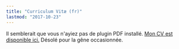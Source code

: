```yaml
---
title: "Curriculum Vitæ (fr)"
lastmod: "2017-10-23"
---
```


<div class="embed-responsive" style="padding-bottom:80%">
<object data="/pdf/cv_idrissi_fr.pdf" type="application/pdf">
Il semblerait que vous n'ayiez pas de plugin PDF installé.
<a href="/pdf/cv_idrissi_fr.pdf">Mon CV est disponible ici.</a>
Désolé pour la gêne occasionnée.
</object>
</div>
